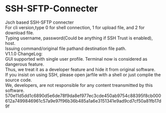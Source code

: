 # SSH-SFTP-Connecter
Jsch based SSH-SFTP connecter  
For cli version,type 0 for shell connection, 1 for upload file, and 2 for download file.  
Typing username, password(Could be anything if SSH Trust is enabled), host.  
Issuing command/original file pathand destination file path.  
V1.1.0 ChangeLog:  
GUI supported with single user profile.
Terminal now is considered as dangerous feature.  
Thus, we treat it as a developer feature and hide it from original software.  
If you insist on using SSH, please open jarfile with a shell or just complie the source code.  
We, developers, are not responsible for any content treansmitted by this software.   
570e11d5dd1c6890d5e6de78f9da8ef977ec3cde450ab9754c88395f8cb000612a7499846961c57a9e97f96b36b485a1a6e3151341e9ad9cd7cf50a81fb17d9f
